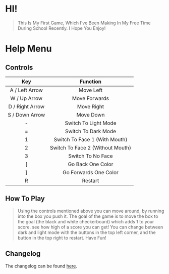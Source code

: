 # HI!
> This Is My First Game, Which I've Been Making In My Free Time During School Recently. I Hope You Enjoy!

# Help Menu

## Controls

|Key|Function|
|:-:|:------:|
|A / Left Arrow|Move Left|
|W / Up Arrow|Move Forwards|
|D / Right Arrow|Move Right|
|S / Down Arrow|Move Down|
|-|Switch To Light Mode|
|=|Switch To Dark Mode|
|1|Switch To Face 1 (With Mouth)|
|2|Switch To Face 2 (Without Mouth)|
|3|Switch To No Face|
|[|Go Back One Color|
|]|Go Forwards One Color|
|R|Restart|

## How To Play

> Using the controls mentioned above you can move around, by running into the box you push it. The goal of the game is to move the box to the goal (the black and white checkerboard) which adds 1 to your score. see how high of a score you can get! You can change between dark and light mode with the buttons in the top left corner, and the button in the top right to restart. Have Fun!


## Changelog
The changelog can be found [here](/CHANGELOG.md).